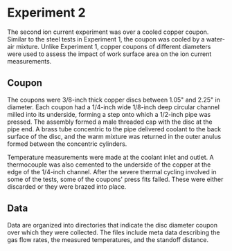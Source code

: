 # Experiment 2

The second ion current experiment was over a cooled copper coupon.  Similar to the steel tests in Experiment 1, the coupon was cooled by a water-air mixture.  Unlike Experiment 1, copper coupons of different diameters were used to assess the impact of work surface area on the ion current measurements.

## Coupon

The coupons were 3/8-inch thick copper discs between 1.05" and 2.25" in diameter.  Each coupon had a 1/4-inch wide 1/8-inch deep circular channel milled into its underside, forming a step onto which a 1/2-inch pipe was pressed.  The assembly formed a male threaded cap with the disc at the pipe end.  A brass tube concentric to the pipe delivered coolant to the back surface of the disc, and the warm mixture was returned in the outer anulus formed between the concentric cylinders.

Temperature measurements were made at the coolant inlet and outlet.  A thermocouple was also cemented to the underside of the copper at the edge of the 1/4-inch channel.  After the severe thermal cycling involved in some of the tests, some of the coupons' press fits failed.  These were either discarded or they were brazed into place.

## Data

Data are organized into directories that indicate the disc diameter coupon over which they were collected.  The files include meta data describing the gas flow rates, the measured temperatures, and the standoff distance.